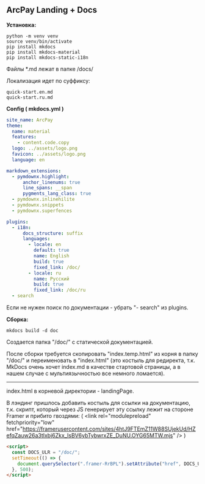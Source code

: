 ## ArcPay Landing + Docs

**Установка:**

```
python -m venv venv
source venv/bin/activate
pip install mkdocs
pip install mkdocs-material
pip install mkdocs-static-i18n
```

Файлы \*.md лежат в папке /docs/

Локализация идет по суффиксу:

```
quick-start.en.md
quick-start.ru.md
```

**Config ( mkdocs.yml )**

```yml
site_name: ArcPay
theme:
  name: material
  features:
    - content.code.copy
  logo: ../assets/logo.png
  favicon: ../assets/logo.png
  language: en

markdown_extensions:
  - pymdownx.highlight:
      anchor_linenums: true
      line_spans: __span
      pygments_lang_class: true
  - pymdownx.inlinehilite
  - pymdownx.snippets
  - pymdownx.superfences

plugins:
  - i18n:
      docs_structure: suffix
      languages:
        - locale: en
          default: true
          name: English
          build: true
          fixed_link: /doc/
        - locale: ru
          name: Русский
          build: true
          fixed_link: /doc/ru
  - search
```

Если не нужен поиск по документации - убрать "- search" из plugins.

**Сборка:**

```
mkdocs build -d doc
```

Создается папка "/doc/" с статической документацией.

После сборки требуется скопировать "index.temp.html" из корня в папку "/doc/" и переименовать в "index.html" (это костыль для редиректа, т.к. MkDocs очень хочет index.md в качестве стартовой страницы, а в нашем случае с мультиязычностью все немного ломается).

---

index.html в корневой директории - landingPage.

В лэндинг пришлось добавить костыль для ссылки на документацию, т.к. скрипт, который через JS генерирует эту ссылку лежит на стороне Framer и прибито гвоздями: ( \<link
rel="modulepreload"
fetchpriority="low"
href="https://framerusercontent.com/sites/4htJ9FTEmZ11W88SUjekUd/HZefqZauw26a3tIxbj6Zkx_IsBV6ybTybwrxZE_DuNU.OYG65MTW.mjs"
\/\> )

```html
<script>
  const DOCS_ULR = "/doc/";
  setTimeout(() => {
    document.querySelector(".framer-RrBPL").setAttribute("href", DOCS_ULR);
  }, 500);
</script>
```
